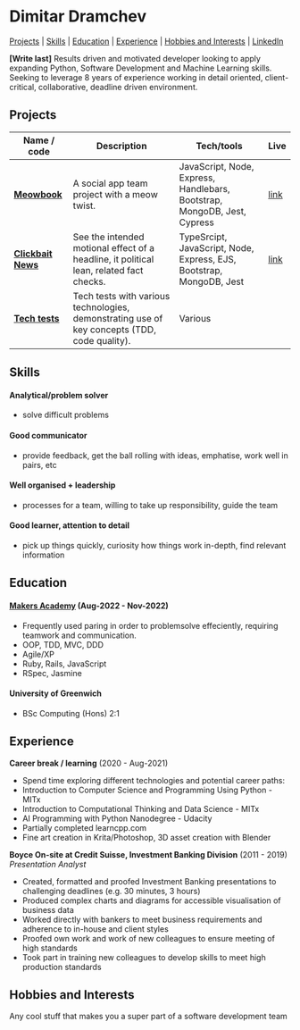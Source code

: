 # Dimitar Dramchev

[Projects](#projects) | [Skills](#skills) | [Education](#education) | [Experience](#experience) | [Hobbies and Interests](#hobbies-and-interests) | [LinkedIn](http://www.linkedin.com/)

**[Write last]** Results driven and motivated developer looking to apply expanding Python, Software Development and Machine Learning skills. Seeking to leverage 8 years of experience working in detail oriented, client-critical, collaborative, deadline driven environment.

## Projects

| Name / code                                                                | Description                                                                                  | Tech/tools                                                               | Live                                     |
| -------------------------------------------------------------------------- | -------------------------------------------------------------------------------------------- | ------------------------------------------------------------------------ | ---------------------------------------- |
| [**Meowbook**](https://github.com/ddrmv/d-meowbook)                        | A social app team project with a meow twist.                                                 | JavaScript, Node, Express, Handlebars, Bootstrap, MongoDB, Jest, Cypress | [link](https://dmeowbook.herokuapp.com/) |
| [**Clickbait News**](https://github.com/ddrmv/clickbait-news-team-project) | See the intended motional effect of a headline, it political lean, related fact checks.      | TypeSrcipt, JavaScript, Node, Express, EJS, Bootstrap, MongoDB, Jest     | [link](https://dmeowbook.herokuapp.com/) |
| [**Tech tests**](https://github.com/ddrmv/tech-tests)                      | Tech tests with various technologies, demonstrating use of key concepts (TDD, code quality). | Various                                                                  |                                          |

## Skills

#### Analytical/problem solver

- solve difficult problems

#### Good communicator

- provide feedback, get the ball rolling with ideas, emphatise, work well in pairs, etc

#### Well organised + leadership

- processes for a team, willing to take up responsibility, guide the team

#### Good learner, attention to detail

- pick up things quickly, curiosity how things work in-depth, find relevant information

## Education

#### [Makers Academy](https://makers.tech/) (Aug-2022 - Nov-2022)

- Frequently used paring in order to problemsolve effeciently, requiring teamwork and communication.
- OOP, TDD, MVC, DDD
- Agile/XP
- Ruby, Rails, JavaScript
- RSpec, Jasmine

#### University of Greenwich

- BSc Computing (Hons) 2:1

## Experience

**Career break / learning** (2020 - Aug-2021)

- Spend time exploring different technologies and potential career paths:
- Introduction to Computer Science and Programming Using Python - MITx
- Introduction to Computational Thinking and Data Science - MITx
- AI Programming with Python Nanodegree - Udacity
- Partially completed learncpp.com
- Fine art creation in Krita/Photoshop, 3D asset creation with Blender

**Boyce On-site at Credit Suisse, Investment Banking Division** (2011 - 2019)  
_Presentation Analyst_

- Created, formatted and proofed Investment Banking presentations to challenging deadlines (e.g. 30 minutes, 3 hours)
- Produced complex charts and diagrams for accessible visualisation of business data
- Worked directly with bankers to meet business requirements and adherence to in-house and client styles
- Proofed own work and work of new colleagues to ensure meeting of high standards
- Took part in training new colleagues to develop skills to meet high production standards

## Hobbies and Interests

Any cool stuff that makes you a super part of a software development team
